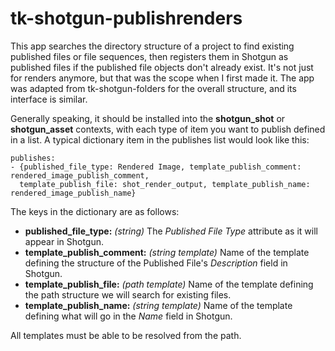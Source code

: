 tk-shotgun-publishrenders
=========================

This app searches the directory structure of a project to find existing published files or file sequences, then registers them in Shotgun as published files if the published file objects don't already exist. It's not just for renders anymore, but that was the scope when I first made it. The app was adapted from tk-shotgun-folders for the overall structure, and its interface is similar.

Generally speaking, it should be installed into the **shotgun_shot** or **shotgun_asset** contexts, with each type of item you want to publish defined in a list. A typical dictionary item in the publishes list would look like this:

```
publishes:
- {published_file_type: Rendered Image, template_publish_comment: rendered_image_publish_comment,
  template_publish_file: shot_render_output, template_publish_name: rendered_image_publish_name}
```

The keys in the dictionary are as follows:

* **published_file_type:** *(string)* The *Published File Type* attribute as it will appear in Shotgun.
* **template_publish_comment:** *(string template)* Name of the template defining the structure of the Published File's *Description* field in Shotgun.
* **template_publish_file:** *(path template)* Name of the template defining the path structure we will search for existing files.
* **template_publish_name:** *(string template)* Name of the template defining what will go in the *Name* field in Shotgun.

All templates must be able to be resolved from the path.
